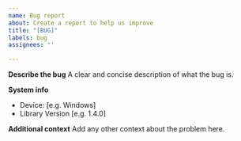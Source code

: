 ```yaml
---
name: Bug report
about: Create a report to help us improve
title: "[BUG]"
labels: bug
assignees: ''

---
```


**Describe the bug**
A clear and concise description of what the bug is.

**System info**
 - Device: [e.g. Windows]
 - Library Version [e.g. 1.4.0]

**Additional context**
Add any other context about the problem here.
